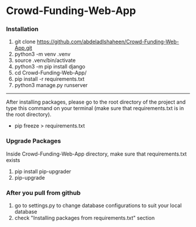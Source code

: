 # Crowd-Funding-Web-App

### Installation

1. git clone https://github.com/abdeladlshaheen/Crowd-Funding-Web-App.git
2. python3 -m venv .venv
3. source .venv/bin/activate
4. python3 -m pip install django
5. cd Crowd-Funding-Web-App/
6. pip install -r requirements.txt
7. python3 manage.py runserver

<hr/>

After installing packages, please go to the root directory of the project and type this command on your terminal (make sure that requirements.txt is in the root directory).
   - pip freeze > requirements.txt

### Upgrade Packages

Inside Crowd-Funding-Web-App directory, make sure that requirements.txt exists

1. pip install pip-upgrader
2. pip-upgrade

### After you pull from github

1. go to settings.py to change database configurations to suit your local database
2. check "Installing packages from requirements.txt" section
